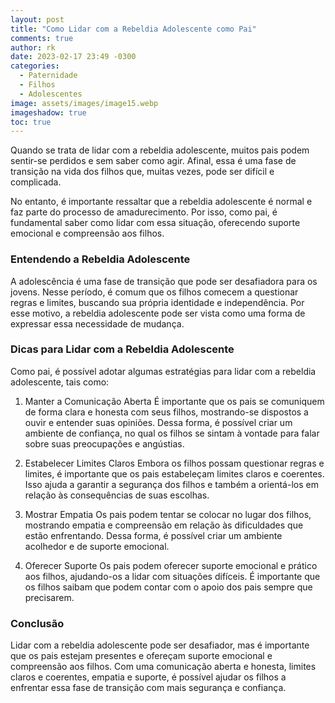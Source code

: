 ```yaml
---
layout: post
title: "Como Lidar com a Rebeldia Adolescente como Pai"
comments: true
author: rk
date: 2023-02-17 23:49 -0300
categories:
  - Paternidade
  - Filhos
  - Adolescentes
image: assets/images/image15.webp
imageshadow: true
toc: true
---
```


Quando se trata de lidar com a rebeldia adolescente, muitos pais podem sentir-se perdidos e sem saber como agir. Afinal, essa é uma fase de transição na vida dos filhos que, muitas vezes, pode ser difícil e complicada.

No entanto, é importante ressaltar que a rebeldia adolescente é normal e faz parte do processo de amadurecimento. Por isso, como pai, é fundamental saber como lidar com essa situação, oferecendo suporte emocional e compreensão aos filhos.

### Entendendo a Rebeldia Adolescente

A adolescência é uma fase de transição que pode ser desafiadora para os jovens. Nesse período, é comum que os filhos comecem a questionar regras e limites, buscando sua própria identidade e independência. Por esse motivo, a rebeldia adolescente pode ser vista como uma forma de expressar essa necessidade de mudança.

### Dicas para Lidar com a Rebeldia Adolescente

Como pai, é possível adotar algumas estratégias para lidar com a rebeldia adolescente, tais como:

1. Manter a Comunicação Aberta
É importante que os pais se comuniquem de forma clara e honesta com seus filhos, mostrando-se dispostos a ouvir e entender suas opiniões. Dessa forma, é possível criar um ambiente de confiança, no qual os filhos se sintam à vontade para falar sobre suas preocupações e angústias.

2. Estabelecer Limites Claros
Embora os filhos possam questionar regras e limites, é importante que os pais estabeleçam limites claros e coerentes. Isso ajuda a garantir a segurança dos filhos e também a orientá-los em relação às consequências de suas escolhas.

3. Mostrar Empatia
Os pais podem tentar se colocar no lugar dos filhos, mostrando empatia e compreensão em relação às dificuldades que estão enfrentando. Dessa forma, é possível criar um ambiente acolhedor e de suporte emocional.

4. Oferecer Suporte
Os pais podem oferecer suporte emocional e prático aos filhos, ajudando-os a lidar com situações difíceis. É importante que os filhos saibam que podem contar com o apoio dos pais sempre que precisarem.

### Conclusão

Lidar com a rebeldia adolescente pode ser desafiador, mas é importante que os pais estejam presentes e ofereçam suporte emocional e compreensão aos filhos. Com uma comunicação aberta e honesta, limites claros e coerentes, empatia e suporte, é possível ajudar os filhos a enfrentar essa fase de transição com mais segurança e confiança.